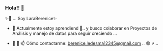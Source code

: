### Hola!! 👋

✨🔭 ... Soy LaraBerenice✨

- 🌱 Actualmente estoy aprendiend 👯.. y busco colaborar en Proyectos de Análisis y manejo de datos para seguir creciendo ...
  
- 🤔 💬 📫 Cómo contactarme: berenice.ledesma12345@gmail.com .. 😄 ⚡ ..
